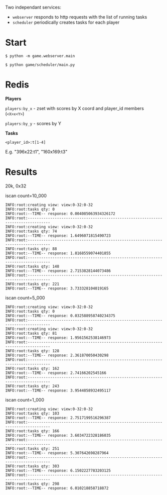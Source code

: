 Two independant services:
 - `webserver` responds to http requests with the list of running tasks
 - `scheduler` periodically creates tasks for each player
 
Start
=====
```
$ python -m game.webserver.main
```

```
$ python game/scheduler/main.py
```


Redis
=====

**Players**

`players:by_x` - zset with scores by X coord and player_id members (`<X>x<Y>`)

`players:by_y` - scores by Y

**Tasks**

`<player_id>:t[1-4]`

E.g. "396x22:t1",  "160x169:t3"


Results
=======
20k, 0x32

iscan count=10_000
```
INFO:root:creating view: view:0-32:0-32
INFO:root:tasks qty: 0
INFO:root:--TIME-- response: 0.004085063934326172
INFO:root:--------------------------------------------------------------------------------
INFO:root:creating view: view:0-32:0-32
INFO:root:tasks qty: 74
INFO:root:--TIME-- response: 1.6496071815490723
INFO:root:--------------------------------------------------------------------------------
INFO:root:tasks qty: 88
INFO:root:--TIME-- response: 1.8168559074401855
INFO:root:--------------------------------------------------------------------------------
INFO:root:tasks qty: 148
INFO:root:--TIME-- response: 2.7153828144073486
INFO:root:--------------------------------------------------------------------------------
INFO:root:tasks qty: 221
INFO:root:--TIME-- response: 3.733328104019165

```

iscan count=5_000
```
INFO:root:creating view: view:0-32:0-32
INFO:root:tasks qty: 0
INFO:root:--TIME-- response: 0.032588958740234375
INFO:root:--------------------------------------------------------------------------------
INFO:root:creating view: view:0-32:0-32
INFO:root:tasks qty: 81
INFO:root:--TIME-- response: 1.9561562538146973
INFO:root:--------------------------------------------------------------------------------
INFO:root:tasks qty: 128
INFO:root:--TIME-- response: 2.361870050430298
INFO:root:--------------------------------------------------------------------------------
INFO:root:tasks qty: 162
INFO:root:--TIME-- response: 2.74166202545166
INFO:root:--------------------------------------------------------------------------------
INFO:root:tasks qty: 243
INFO:root:--TIME-- response: 3.9544858932495117

```

iscan count=1_000
```
INFO:root:creating view: view:0-32:0-32
INFO:root:tasks qty: 103
INFO:root:--TIME-- response: 2.7517199516296387
INFO:root:--------------------------------------------------------------------------------
INFO:root:tasks qty: 166
INFO:root:--TIME-- response: 3.6034722328186035
INFO:root:--------------------------------------------------------------------------------
INFO:root:tasks qty: 251
INFO:root:--TIME-- response: 5.307642698287964
INFO:root:--------------------------------------------------------------------------------
INFO:root:tasks qty: 303
INFO:root:--TIME-- response: 6.1502227783203125
INFO:root:--------------------------------------------------------------------------------
INFO:root:tasks qty: 298
INFO:root:--TIME-- response: 6.010218858718872


```
